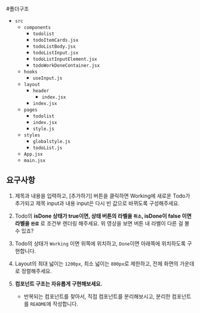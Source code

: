 #폴더구조

- `src`
  - `components`
    - `todolist`
    - `todoItemCards.jsx`
    - `todoListBody.jsx`
    - `todoListInput.jsx`
    - `todoListInputElement.jsx`
    - `todoWorkDoneContainer.jsx`
  - `hooks`
    - `useInput.js`
  - `layout`
    - `header`
      - `index.jsx`
    - `index.jsx`
  - `pages`
    - `todolist`
    - `index.jsx`
    - `style.js`
  - `styles`
    - `globalstyle.js`
    - `todoList.js`
  - `App.jsx`
  - `main.jsx`

## 요구사항

1. 제목과 내용을 입력하고, [추가하기] 버튼을 클릭하면 Working에 새로운 Todo가 추가되고 제목 input과 내용 input은 다시 빈 값으로 바뀌도록 구성해주세요.

2. Todo의 **isDone 상태가 true이면, 상태 버튼의 라벨을 `취소`, isDone이 false 이면 라벨을 `완료`** 로 조건부 렌더링 해주세요. 위 영상을 보면 버튼 내 라벨이 다른 걸 볼 수 있죠?
3. Todo의 상태가 `Working` 이면 위쪽에 위치하고, `Done`이면 아래쪽에 위치하도록 구현합니다.

4. Layout의 최대 넓이는 `1200px`, 최소 넓이는 `800px`로 제한하고, 전체 화면의 가운데로 정렬해주세요.
5. **컴포넌트 구조는 자유롭게 구현해보세요.**
   - 반복되는 컴포넌트를 찾아서, 직접 컴포넌트를 분리해보시고, 분리한 컴포넌트를 `README`에 작성합니다.
